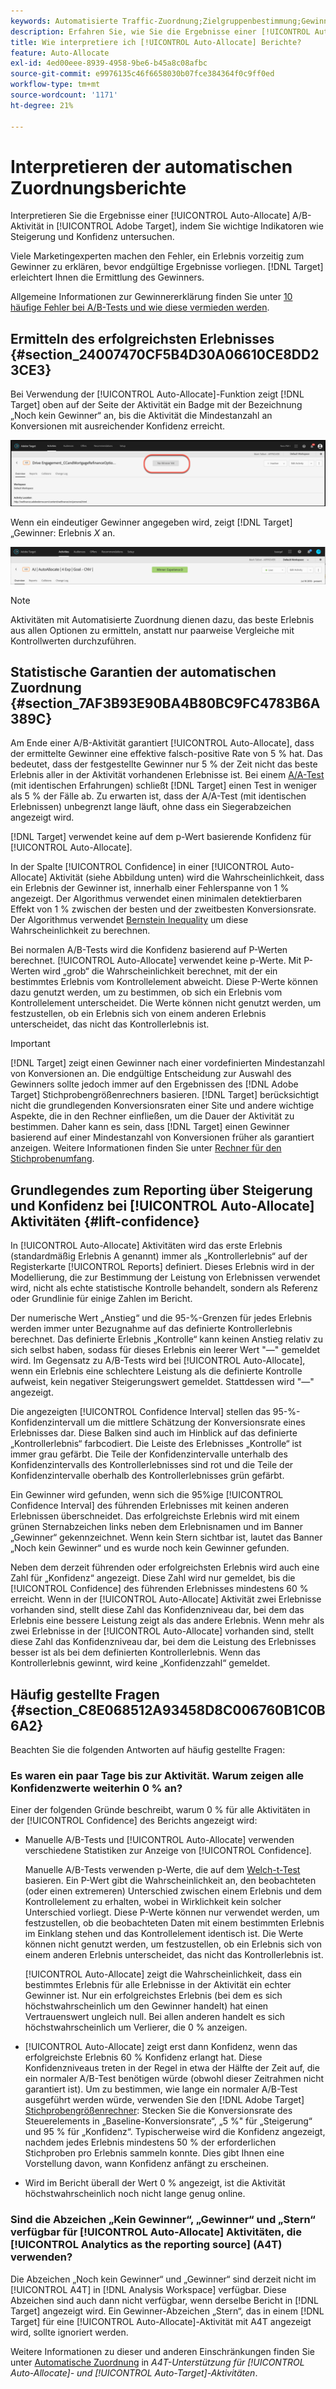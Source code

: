 ```yaml
---
keywords: Automatisierte Traffic-Zuordnung;Zielgruppenbestimmung;Gewinner;statistische Garantie;Konfidenz;Gewinner bestimmen;Steigerung;Konfidenz;Standard;Standarderlebnis;Automatische Zuordnung;Automatische Zuordnung
description: Erfahren Sie, wie Sie die Ergebnisse einer [!UICONTROL Auto-Allocate] A/B-Aktivität in Adobe interpretieren [!DNL Target]  indem Sie wichtige Indikatoren wie Steigerung und Konfidenz untersuchen.
title: Wie interpretiere ich [!UICONTROL Auto-Allocate] Berichte?
feature: Auto-Allocate
exl-id: 4ed00eee-8939-4958-9be6-b45a8c08afbc
source-git-commit: e9976135c46f6658030b07fce384364f0c9ff0ed
workflow-type: tm+mt
source-wordcount: '1171'
ht-degree: 21%

---
```


# Interpretieren der automatischen Zuordnungsberichte

Interpretieren Sie die Ergebnisse einer [!UICONTROL Auto-Allocate] A/B-Aktivität in [!UICONTROL Adobe Target], indem Sie wichtige Indikatoren wie Steigerung und Konfidenz untersuchen.

Viele Marketingexperten machen den Fehler, ein Erlebnis vorzeitig zum Gewinner zu erklären, bevor endgültige Ergebnisse vorliegen. [!DNL Target] erleichtert Ihnen die Ermittlung des Gewinners.

Allgemeine Informationen zur Gewinnererklärung finden Sie unter [10 häufige Fehler bei A/B-Tests und wie diese vermieden werden](/help/main/c-activities/t-test-ab/common-ab-testing-pitfalls.md).

## Ermitteln des erfolgreichsten Erlebnisses {#section_24007470CF5B4D30A06610CE8DD23CE3}

Bei Verwendung der [!UICONTROL Auto-Allocate]-Funktion zeigt [!DNL Target] oben auf der Seite der Aktivität ein Badge mit der Bezeichnung „Noch kein Gewinner“ an, bis die Aktivität die Mindestanzahl an Konversionen mit ausreichender Konfidenz erreicht.

![Zeichen „Kein Gewinner“](/help/main/c-activities/automated-traffic-allocation/assets/no-winner.png)

Wenn ein eindeutiger Gewinner angegeben wird, zeigt [!DNL Target] „Gewinner: Erlebnis *X* an.

![Bild des Gewinners](assets/winner.png)

>[!NOTE]
>
>Aktivitäten mit Automatisierte Zuordnung dienen dazu, das beste Erlebnis aus allen Optionen zu ermitteln, anstatt nur paarweise Vergleiche mit Kontrollwerten durchzuführen.

## Statistische Garantien der automatischen Zuordnung {#section_7AF3B93E90BA4B80BC9FC4783B6A389C}

Am Ende einer A/B-Aktivität garantiert [!UICONTROL Auto-Allocate], dass der ermittelte Gewinner eine effektive falsch-positive Rate von 5 % hat. Das bedeutet, dass der festgestellte Gewinner nur 5 % der Zeit nicht das beste Erlebnis aller in der Aktivität vorhandenen Erlebnisse ist. Bei einem [A/A-Test](/help/main/c-activities/t-test-ab/aa-testing.md) (mit identischen Erfahrungen) schließt [!DNL Target] einen Test in weniger als 5 % der Fälle ab. Zu erwarten ist, dass der A/A-Test (mit identischen Erlebnissen) unbegrenzt lange läuft, ohne dass ein Siegerabzeichen angezeigt wird.

[!DNL Target] verwendet keine auf dem p-Wert basierende Konfidenz für [!UICONTROL Auto-Allocate].

In der Spalte [!UICONTROL Confidence] in einer [!UICONTROL Auto-Allocate] Aktivität (siehe Abbildung unten) wird die Wahrscheinlichkeit, dass ein Erlebnis der Gewinner ist, innerhalb einer Fehlerspanne von 1 % angezeigt. Der Algorithmus verwendet einen minimalen detektierbaren Effekt von 1 % zwischen der besten und der zweitbesten Konversionsrate. Der Algorithmus verwendet [Bernstein Inequality](https://en.wikipedia.org/wiki/Bernstein_inequalities_%28probability_theory%29) um diese Wahrscheinlichkeit zu berechnen.

Bei normalen A/B-Tests wird die Konfidenz basierend auf P-Werten berechnet. [!UICONTROL Auto-Allocate] verwendet keine p-Werte. Mit P-Werten wird „grob“ die Wahrscheinlichkeit berechnet, mit der ein bestimmtes Erlebnis vom Kontrollelement abweicht. Diese P-Werte können dazu genutzt werden, um zu bestimmen, ob sich ein Erlebnis vom Kontrollelement unterscheidet. Die Werte können nicht genutzt werden, um festzustellen, ob ein Erlebnis sich von einem anderen Erlebnis unterscheidet, das nicht das Kontrollerlebnis ist.

>[!IMPORTANT]
>
>[!DNL Target] zeigt einen Gewinner nach einer vordefinierten Mindestanzahl von Konversionen an. Die endgültige Entscheidung zur Auswahl des Gewinners sollte jedoch immer auf den Ergebnissen des [!DNL Adobe Target] Stichprobengrößenrechners basieren. [!DNL Target] berücksichtigt nicht die grundlegenden Konversionsraten einer Site und andere wichtige Aspekte, die in den Rechner einfließen, um die Dauer der Aktivität zu bestimmen. Daher kann es sein, dass [!DNL Target] einen Gewinner basierend auf einer Mindestanzahl von Konversionen früher als garantiert anzeigen. Weitere Informationen finden Sie unter [Rechner für den Stichprobenumfang](/help/main/c-activities/t-test-ab/sample-size-determination.md#section_6B8725BD704C4AFE939EF2A6B6E834E6).

## Grundlegendes zum Reporting über Steigerung und Konfidenz bei [!UICONTROL Auto-Allocate] Aktivitäten {#lift-confidence}

In [!UICONTROL Auto-Allocate] Aktivitäten wird das erste Erlebnis (standardmäßig Erlebnis A genannt) immer als „Kontrollerlebnis“ auf der Registerkarte [!UICONTROL Reports] definiert. Dieses Erlebnis wird in der Modellierung, die zur Bestimmung der Leistung von Erlebnissen verwendet wird, nicht als echte statistische Kontrolle behandelt, sondern als Referenz oder Grundlinie für einige Zahlen im Bericht.

Der numerische Wert „Anstieg“ und die 95-%-Grenzen für jedes Erlebnis werden immer unter Bezugnahme auf das definierte Kontrollerlebnis berechnet. Das definierte Erlebnis „Kontrolle“ kann keinen Anstieg relativ zu sich selbst haben, sodass für dieses Erlebnis ein leerer Wert &quot;—&quot; gemeldet wird. Im Gegensatz zu A/B-Tests wird bei [!UICONTROL Auto-Allocate], wenn ein Erlebnis eine schlechtere Leistung als die definierte Kontrolle aufweist, kein negativer Steigerungswert gemeldet. Stattdessen wird &quot;—&quot; angezeigt.

Die angezeigten [!UICONTROL Confidence Interval] stellen das 95-%-Konfidenzintervall um die mittlere Schätzung der Konversionsrate eines Erlebnisses dar. Diese Balken sind auch im Hinblick auf das definierte „Kontrollerlebnis“ farbcodiert. Die Leiste des Erlebnisses „Kontrolle“ ist immer grau gefärbt. Die Teile der Konfidenzintervalle unterhalb des Konfidenzintervalls des Kontrollerlebnisses sind rot und die Teile der Konfidenzintervalle oberhalb des Kontrollerlebnisses grün gefärbt.

Ein Gewinner wird gefunden, wenn sich die 95%ige [!UICONTROL Confidence Interval] des führenden Erlebnisses mit keinen anderen Erlebnissen überschneidet. Das erfolgreichste Erlebnis wird mit einem grünen Sternabzeichen links neben dem Erlebnisnamen und im Banner „Gewinner“ gekennzeichnet. Wenn kein Stern sichtbar ist, lautet das Banner „Noch kein Gewinner“ und es wurde noch kein Gewinner gefunden.

Neben dem derzeit führenden oder erfolgreichsten Erlebnis wird auch eine Zahl für „Konfidenz“ angezeigt. Diese Zahl wird nur gemeldet, bis die [!UICONTROL Confidence] des führenden Erlebnisses mindestens 60 % erreicht. Wenn in der [!UICONTROL Auto-Allocate] Aktivität zwei Erlebnisse vorhanden sind, stellt diese Zahl das Konfidenzniveau dar, bei dem das Erlebnis eine bessere Leistung zeigt als das andere Erlebnis. Wenn mehr als zwei Erlebnisse in der [!UICONTROL Auto-Allocate] vorhanden sind, stellt diese Zahl das Konfidenzniveau dar, bei dem die Leistung des Erlebnisses besser ist als bei dem definierten Kontrollerlebnis. Wenn das Kontrollerlebnis gewinnt, wird keine „Konfidenzzahl“ gemeldet.

## Häufig gestellte Fragen   {#section_C8E068512A93458D8C006760B1C0B6A2}

Beachten Sie die folgenden Antworten auf häufig gestellte Fragen:

### Es waren ein paar Tage bis zur Aktivität. Warum zeigen alle Konfidenzwerte weiterhin 0 % an?

Einer der folgenden Gründe beschreibt, warum 0 % für alle Aktivitäten in der [!UICONTROL Confidence] des Berichts angezeigt wird:

* Manuelle A/B-Tests und [!UICONTROL Auto-Allocate] verwenden verschiedene Statistiken zur Anzeige von [!UICONTROL Confidence].

  Manuelle A/B-Tests verwenden p-Werte, die auf dem [Welch-t-Test](https://en.wikipedia.org/wiki/Welch%27s_t-test) basieren. Ein P-Wert gibt die Wahrscheinlichkeit an, den beobachteten (oder einen extremeren) Unterschied zwischen einem Erlebnis und dem Kontrollelement zu erhalten, wobei in Wirklichkeit kein solcher Unterschied vorliegt. Diese P-Werte können nur verwendet werden, um festzustellen, ob die beobachteten Daten mit einem bestimmten Erlebnis im Einklang stehen und das Kontrollelement identisch ist. Die Werte können nicht genutzt werden, um festzustellen, ob ein Erlebnis sich von einem anderen Erlebnis unterscheidet, das nicht das Kontrollerlebnis ist.

  [!UICONTROL Auto-Allocate] zeigt die Wahrscheinlichkeit, dass ein bestimmtes Erlebnis für alle Erlebnisse in der Aktivität ein echter Gewinner ist. Nur ein erfolgreichstes Erlebnis (bei dem es sich höchstwahrscheinlich um den Gewinner handelt) hat einen Vertrauenswert ungleich null. Bei allen anderen handelt es sich höchstwahrscheinlich um Verlierer, die 0 % anzeigen.

* [!UICONTROL Auto-Allocate] zeigt erst dann Konfidenz, wenn das erfolgreichste Erlebnis 60 % Konfidenz erlangt hat. Diese Konfidenzniveaus treten in der Regel in etwa der Hälfte der Zeit auf, die ein normaler A/B-Test benötigen würde (obwohl dieser Zeitrahmen nicht garantiert ist). Um zu bestimmen, wie lange ein normaler A/B-Test ausgeführt werden würde, verwenden Sie den [!DNL Adobe Target] [Stichprobengrößenrechner](/help/main/c-activities/t-test-ab/sample-size-determination.md#section_6B8725BD704C4AFE939EF2A6B6E834E6): Stecken Sie die Konversionsrate des Steuerelements in „Baseline-Konversionsrate“, „5 %&quot; für „Steigerung“ und 95 % für „Konfidenz“. Typischerweise wird die Konfidenz angezeigt, nachdem jedes Erlebnis mindestens 50 % der erforderlichen Stichproben pro Erlebnis sammeln konnte. Dies gibt Ihnen eine Vorstellung davon, wann Konfidenz anfängt zu erscheinen.

* Wird im Bericht überall der Wert 0 % angezeigt, ist die Aktivität höchstwahrscheinlich noch nicht lange genug online.

### Sind die Abzeichen „Kein Gewinner“, „Gewinner“ und „Stern“ verfügbar für [!UICONTROL Auto-Allocate] Aktivitäten, die [!UICONTROL Analytics as the reporting source] (A4T) verwenden?

Die Abzeichen „Noch kein Gewinner“ und „Gewinner“ sind derzeit nicht im [!UICONTROL A4T] in [!DNL Analysis Workspace] verfügbar. Diese Abzeichen sind auch dann nicht verfügbar, wenn derselbe Bericht in [!DNL Target] angezeigt wird. Ein Gewinner-Abzeichen „Stern“, das in einem [!DNL Target] für eine [!UICONTROL Auto-Allocate]-Aktivität mit A4T angezeigt wird, sollte ignoriert werden.

Weitere Informationen zu dieser und anderen Einschränkungen finden Sie unter [Automatische Zuordnung](/help/main/c-integrating-target-with-mac/a4t/a4t-at-aa.md#aa) in *A4T-Unterstützung für [!UICONTROL Auto-Allocate]- und [!UICONTROL Auto-Target]-Aktivitäten*.


